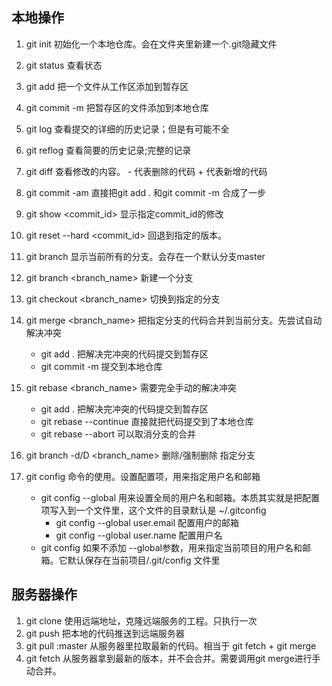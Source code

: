 ## 本地操作

1. git init  初始化一个本地仓库。会在文件夹里新建一个.git隐藏文件

2. git status  查看状态

3. git add <filenmae>  把一个文件从工作区添加到暂存区

4. git commit -m <comment>  把暂存区的文件添加到本地仓库 

5. git log 查看提交的详细的历史记录；但是有可能不全

6. git reflog  查看简要的历史记录;完整的记录

7. git diff 查看修改的内容。  - 代表删除的代码  +  代表新增的代码

8. git commit -am <comment> 直接把git add . 和git commit -m 合成了一步

9. git show <commit_id> 显示指定commit_id的修改

10. git reset --hard <commit_id> 回退到指定的版本。

11. git branch  显示当前所有的分支。会存在一个默认分支master

12. git branch <branch_name> 新建一个分支

13. git checkout <branch_name>  切换到指定的分支

14. git merge <branch_name>  把指定分支的代码合并到当前分支。先尝试自动解决冲突

    + git add . 把解决完冲突的代码提交到暂存区
    + git commit -m <comment> 提交到本地仓库

15. git rebase <branch_name> 需要完全手动的解决冲突

    + git add . 把解决完冲突的代码提交到暂存区
    + git rebase --continue 直接就把代码提交到了本地仓库
    + git rebase --abort 可以取消分支的合并

16. git branch -d/D <branch_name> 删除/强制删除 指定分支

17. git config 命令的使用。设置配置项，用来指定用户名和邮箱

    + git config --global 用来设置全局的用户名和邮箱。本质其实就是把配置项写入到一个文件里，这个文件的目录默认是  ~/.gitconfig
      + git config --global user.email <email>  配置用户的邮箱
      + git config --global user.name <name> 配置用户名
    + git config  如果不添加 --global参数，用来指定当前项目的用户名和邮箱。它默认保存在当前项目/.git/config 文件里


## 服务器操作

1. git clone <uri>  使用远端地址，克隆远端服务的工程。只执行一次
2. git push <origin master>   把本地的代码推送到远端服务器
3. git pull <origin master>:master 从服务器里拉取最新的代码。相当于 git fetch + git merge
4. git fetch 从服务器拿到最新的版本，并不会合并。需要调用git merge进行手动合并。

